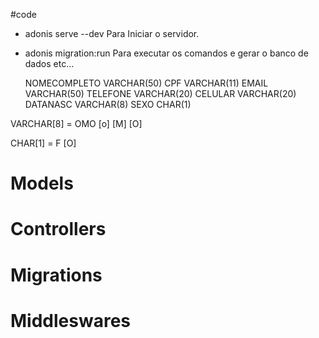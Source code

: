 #code

- adonis serve --dev
  Para Iniciar o servidor.

- adonis migration:run
  Para executar os comandos e gerar o banco de dados etc...

  NOMECOMPLETO VARCHAR(50)
  CPF VARCHAR(11)
  EMAIL VARCHAR(50)
  TELEFONE VARCHAR(20)
  CELULAR VARCHAR(20)
  DATANASC VARCHAR(8)
  SEXO CHAR(1)

VARCHAR[8] = OMO
[o] [M] [O]

CHAR[1] = F
[O]

# Models

# Controllers

# Migrations

# Middleswares
